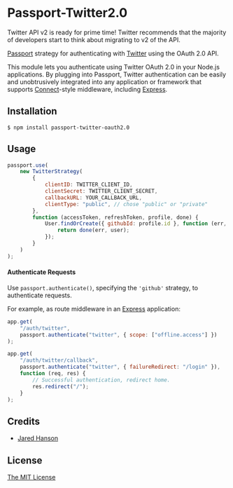 # Passport-Twitter2.0

Twitter API v2 is ready for prime time! Twitter recommends that the majority of developers start to think about migrating to v2 of the API.

[Passport](http://passportjs.org/) strategy for authenticating with [Twitter](https://twitter.com/)
using the OAuth 2.0 API.

This module lets you authenticate using Twitter OAuth 2.0 in your Node.js applications.
By plugging into Passport, Twitter authentication can be easily and
unobtrusively integrated into any application or framework that supports
[Connect](http://www.senchalabs.org/connect/)-style middleware, including
[Express](http://expressjs.com/).

## Installation

```shell
$ npm install passport-twitter-oauth2.0
```

## Usage

```javascript
passport.use(
    new TwitterStrategy(
        {
            clientID: TWITTER_CLIENT_ID,
            clientSecret: TWITTER_CLIENT_SECRET,
            callbackURL: YOUR_CALLBACK_URL,
            clientType: "public", // chose "public" or "private"
        },
        function (accessToken, refreshToken, profile, done) {
            User.findOrCreate({ githubId: profile.id }, function (err, user) {
                return done(err, user);
            });
        }
    )
);
```

#### Authenticate Requests

Use `passport.authenticate()`, specifying the `'github'` strategy, to
authenticate requests.

For example, as route middleware in an [Express](http://expressjs.com/)
application:

```javascript
app.get(
    "/auth/twitter",
    passport.authenticate("twitter", { scope: ["offline.access"] })
);

app.get(
    "/auth/twitter/callback",
    passport.authenticate("twitter", { failureRedirect: "/login" }),
    function (req, res) {
        // Successful authentication, redirect home.
        res.redirect("/");
    }
);
```

## Credits

-   [Jared Hanson](http://github.com/jaredhanson)

## License

[The MIT License](http://opensource.org/licenses/MIT)

